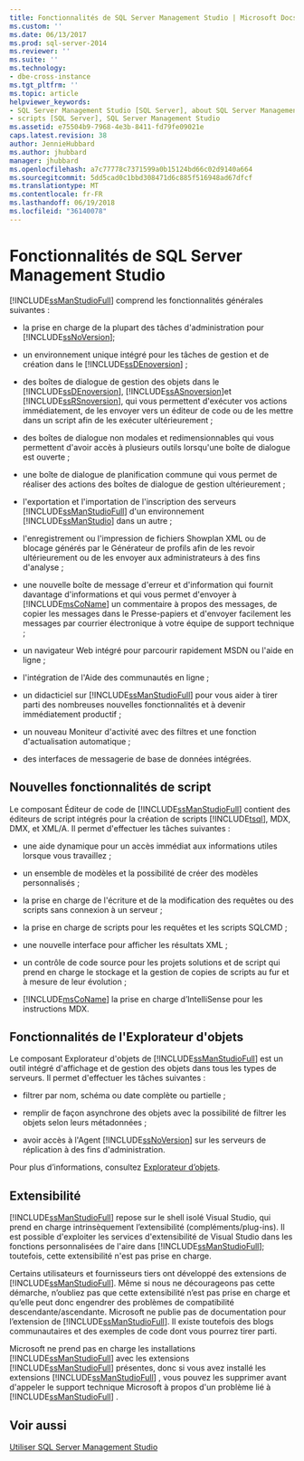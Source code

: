 ```yaml
---
title: Fonctionnalités de SQL Server Management Studio | Microsoft Docs
ms.custom: ''
ms.date: 06/13/2017
ms.prod: sql-server-2014
ms.reviewer: ''
ms.suite: ''
ms.technology:
- dbe-cross-instance
ms.tgt_pltfrm: ''
ms.topic: article
helpviewer_keywords:
- SQL Server Management Studio [SQL Server], about SQL Server Management Studio
- scripts [SQL Server], SQL Server Management Studio
ms.assetid: e75504b9-7968-4e3b-8411-fd79fe09021e
caps.latest.revision: 38
author: JennieHubbard
ms.author: jhubbard
manager: jhubbard
ms.openlocfilehash: a7c77778c7371599a0b15124bd66c02d9140a664
ms.sourcegitcommit: 5dd5cad0c1bbd308471d6c885f516948ad67dfcf
ms.translationtype: MT
ms.contentlocale: fr-FR
ms.lasthandoff: 06/19/2018
ms.locfileid: "36140078"
---
```

# <a name="features-in-sql-server-management-studio"></a>Fonctionnalités de SQL Server Management Studio
  [!INCLUDE[ssManStudioFull](../includes/ssmanstudiofull-md.md)] comprend les fonctionnalités générales suivantes :  
  
-   la prise en charge de la plupart des tâches d'administration pour [!INCLUDE[ssNoVersion](../includes/ssnoversion-md.md)];  
  
-   un environnement unique intégré pour les tâches de gestion et de création dans le [!INCLUDE[ssDEnoversion](../includes/ssdenoversion-md.md)] ;  
  
-   des boîtes de dialogue de gestion des objets dans le [!INCLUDE[ssDEnoversion](../includes/ssdenoversion-md.md)], [!INCLUDE[ssASnoversion](../includes/ssasnoversion-md.md)]et [!INCLUDE[ssRSnoversion](../includes/ssrsnoversion-md.md)], qui vous permettent d'exécuter vos actions immédiatement, de les envoyer vers un éditeur de code ou de les mettre dans un script afin de les exécuter ultérieurement ;  
  
-   des boîtes de dialogue non modales et redimensionnables qui vous permettent d'avoir accès à plusieurs outils lorsqu'une boîte de dialogue est ouverte ;  
  
-   une boîte de dialogue de planification commune qui vous permet de réaliser des actions des boîtes de dialogue de gestion ultérieurement ;  
  
-   l'exportation et l'importation de l'inscription des serveurs [!INCLUDE[ssManStudioFull](../includes/ssmanstudiofull-md.md)] d'un environnement [!INCLUDE[ssManStudio](../includes/ssmanstudio-md.md)] dans un autre ;  
  
-   l'enregistrement ou l'impression de fichiers Showplan XML ou de blocage générés par le Générateur de profils afin de les revoir ultérieurement ou de les envoyer aux administrateurs à des fins d'analyse ;  
  
-   une nouvelle boîte de message d'erreur et d'information qui fournit davantage d'informations et qui vous permet d'envoyer à [!INCLUDE[msCoName](../includes/msconame-md.md)] un commentaire à propos des messages, de copier les messages dans le Presse-papiers et d'envoyer facilement les messages par courrier électronique à votre équipe de support technique ;  
  
-   un navigateur Web intégré pour parcourir rapidement MSDN ou l'aide en ligne ;  
  
-   l'intégration de l'Aide des communautés en ligne ;  
  
-   un didacticiel sur [!INCLUDE[ssManStudioFull](../includes/ssmanstudiofull-md.md)] pour vous aider à tirer parti des nombreuses nouvelles fonctionnalités et à devenir immédiatement productif ;  
  
-   un nouveau Moniteur d'activité avec des filtres et une fonction d'actualisation automatique ;  
  
-   des interfaces de messagerie de base de données intégrées.  
  
## <a name="new-scripting-capabilities"></a>Nouvelles fonctionnalités de script  
 Le composant Éditeur de code de [!INCLUDE[ssManStudioFull](../includes/ssmanstudiofull-md.md)] contient des éditeurs de script intégrés pour la création de scripts [!INCLUDE[tsql](../includes/tsql-md.md)], MDX, DMX, et XML/A. Il permet d'effectuer les tâches suivantes :  
  
-   une aide dynamique pour un accès immédiat aux informations utiles lorsque vous travaillez ;  
  
-   un ensemble de modèles et la possibilité de créer des modèles personnalisés ;  
  
-   la prise en charge de l'écriture et de la modification des requêtes ou des scripts sans connexion à un serveur ;  
  
-   la prise en charge de scripts pour les requêtes et les scripts SQLCMD ;  
  
-   une nouvelle interface pour afficher les résultats XML ;  
  
-   un contrôle de code source pour les projets solutions et de script qui prend en charge le stockage et la gestion de copies de scripts au fur et à mesure de leur évolution ;  
  
-   [!INCLUDE[msCoName](../includes/msconame-md.md)] la prise en charge d’IntelliSense pour les instructions MDX.  
  
## <a name="object-explorer-features"></a>Fonctionnalités de l'Explorateur d'objets  
 Le composant Explorateur d'objets de [!INCLUDE[ssManStudioFull](../includes/ssmanstudiofull-md.md)] est un outil intégré d'affichage et de gestion des objets dans tous les types de serveurs. Il permet d'effectuer les tâches suivantes :  
  
-   filtrer par nom, schéma ou date complète ou partielle ;  
  
-   remplir de façon asynchrone des objets avec la possibilité de filtrer les objets selon leurs métadonnées ;  
  
-   avoir accès à l'Agent [!INCLUDE[ssNoVersion](../includes/ssnoversion-md.md)] sur les serveurs de réplication à des fins d'administration.  
  
 Pour plus d’informations, consultez [Explorateur d’objets](../ssms/object/object-explorer.md).  
  
## <a name="extensibility"></a>Extensibilité  
 [!INCLUDE[ssManStudioFull](../includes/ssmanstudiofull-md.md)] repose sur le shell isolé Visual Studio, qui prend en charge intrinsèquement l’extensibilité (compléments/plug-ins). Il est possible d'exploiter les services d'extensibilité de Visual Studio dans les fonctions personnalisées de l'aire dans [!INCLUDE[ssManStudioFull](../includes/ssmanstudiofull-md.md)]; toutefois, cette extensibilité n'est pas prise en charge.  
  
 Certains utilisateurs et fournisseurs tiers ont développé des extensions de [!INCLUDE[ssManStudioFull](../includes/ssmanstudiofull-md.md)]. Même si nous ne décourageons pas cette démarche, n’oubliez pas que cette extensibilité n’est pas prise en charge et qu’elle peut donc engendrer des problèmes de compatibilité descendante/ascendante. Microsoft ne publie pas de documentation pour l’extension de [!INCLUDE[ssManStudioFull](../includes/ssmanstudiofull-md.md)]. Il existe toutefois des blogs communautaires et des exemples de code dont vous pourrez tirer parti.  
  
 Microsoft ne prend pas en charge les installations [!INCLUDE[ssManStudioFull](../includes/ssmanstudiofull-md.md)] avec les extensions [!INCLUDE[ssManStudioFull](../includes/ssmanstudiofull-md.md)] présentes, donc si vous avez installé les extensions [!INCLUDE[ssManStudioFull](../includes/ssmanstudiofull-md.md)] , vous pouvez les supprimer avant d'appeler le support technique Microsoft à propos d'un problème lié à [!INCLUDE[ssManStudioFull](../includes/ssmanstudiofull-md.md)] .  
  
## <a name="see-also"></a>Voir aussi  
 [Utiliser SQL Server Management Studio](../database-engine/use-sql-server-management-studio.md)  
  
  